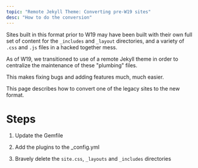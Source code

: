 ```yaml
---
topic: "Remote Jekyll Theme: Converting pre-W19 sites"
desc: "How to do the conversion"
---
```


Sites built in this format prior to W19 may have been built with their own full set of content for the `_includes` and `_layout` directories, 
and a variety of `.css` and `.js` files in a hacked together mess.

As of W19, we transitioned to use of a remote Jekyll theme in order to centralize the maintenance of these "plumbing" files.

This makes fixing bugs and adding features much, much easier.

This page describes how to convert one of the legacy sites to the new format.

# Steps

1. Update the Gemfile

2. Add the plugins to the _config.yml

2. Bravely delete the `site.css`, `_layouts` and `_includes` directories

